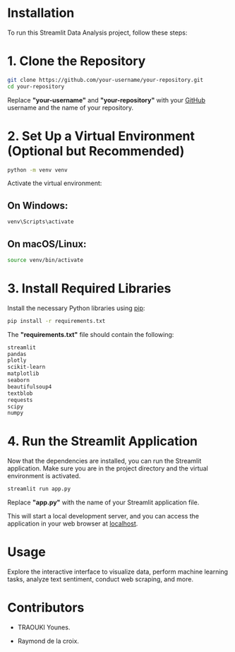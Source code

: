 # Installation
To run this Streamlit Data Analysis project, follow these steps:

# 1. Clone the Repository
```bash
git clone https://github.com/your-username/your-repository.git
cd your-repository
```
Replace **"your-username"** and **"your-repository"** with your [GitHub](https://github.com/) username and the name of your repository.

# 2. Set Up a Virtual Environment (Optional but Recommended)
```bash
python -m venv venv
```
Activate the virtual environment:

## On Windows:

```bash
venv\Scripts\activate
```

## On macOS/Linux:

```bash
source venv/bin/activate
```
# 3. Install Required Libraries
Install the necessary Python libraries using [pip](https://pip.pypa.io/en/stable/):

```bash
pip install -r requirements.txt
```
The **"requirements.txt"** file should contain the following:

```bash
streamlit
pandas
plotly
scikit-learn
matplotlib
seaborn
beautifulsoup4
textblob
requests
scipy
numpy
```
# 4. Run the Streamlit Application
Now that the dependencies are installed, you can run the Streamlit application. Make sure you are in the project directory and the virtual environment is activated.

```bash
streamlit run app.py

```
Replace **"app.py"** with the name of your Streamlit application file.

This will start a local development server, and you can access the application in your web browser at [localhost](http://localhost:8501).

# Usage
Explore the interactive interface to visualize data, perform machine learning tasks, analyze text sentiment, conduct web scraping, and more.

# Contributors


   * TRAOUKI Younes.

   * Raymond de la croix.

